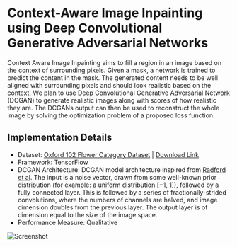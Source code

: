 # Context-Aware Image Inpainting using Deep Convolutional Generative Adversarial Networks

Context Aware Image Inpainting aims to fill a region in an image based on the context of surrounding pixels. Given a mask, a network is trained to predict the content in the mask. The generated content needs to be well aligned with surrounding pixels and should look realistic based on the context. We plan to use Deep Convolutional Generative Adversarial Network (DCGAN) to generate realistic images along with scores of how realistic they are. The DCGANs output can then be used to reconstruct the whole image by solving the optimization problem of a proposed loss function.

## Implementation Details
  
- Dataset:  [Oxford 102 Flower Category Dataset](http://www.robots.ox.ac.uk/~vgg/data/flowers/102/) | 
            [Download Link](https://www.dropbox.com/s/2n7qd2qq39hsmnw/jpg2.zip?dl=0)
- Framework: TensorFlow
- DCGAN Architecture: DCGAN model architecture inspired from [Radford et al](https://arxiv.org/pdf/1511.06434.pdf). The input is a noise vector, drawn from some well-known prior distribution (for example: a uniform distribution [−1, 1]), followed by a fully connected layer. This is followed by a series of fractionally-strided convolutions, where the numbers of channels are halved, and image dimension doubles from the previous layer. The output layer is of dimension equal to the size of the image space.
- Performance Measure: Qualitative

![Screenshot](https://cloud.githubusercontent.com/assets/21965720/25057753/9470978c-2140-11e7-9a51-ec6ee19754bc.png)

